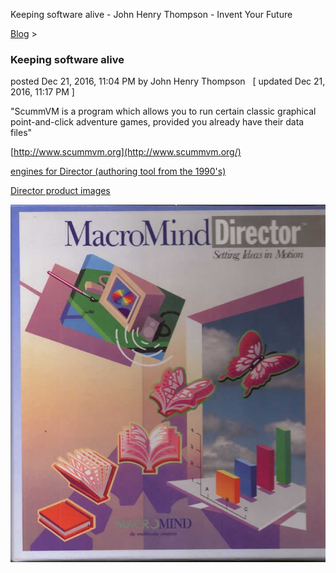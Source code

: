 Keeping software alive - John Henry Thompson - Invent Your Future   
    

[Blog](../z-blog-1.md)‎ > ‎

### Keeping software alive

posted Dec 21, 2016, 11:04 PM by John Henry Thompson   \[ updated Dec 21, 2016, 11:17 PM \]

"ScummVM is a program which allows you to run certain classic graphical point-and-click adventure games, provided you already have their data files"

  

[http://www.scummvm.org](http://www.scummvm.org/)

  

[engines for Director (authoring tool from the 1990's)](https://github.com/scummvm/scummvm/tree/master/engines/director)

  

[Director product images](https://github.com/jht1900/macr)

  

[![](../_/rsrc/1482390247740/z-blog-1/keepingsoftwarealive/d1boxfront.jpg)](http://www.johnhenrythompson.com/z-blog-1/keepingsoftwarealive/d1boxfront.jpg?attredirects=0)

  

